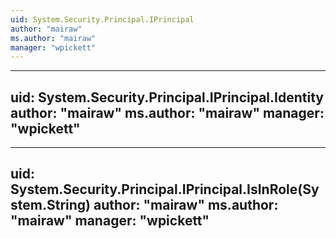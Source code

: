```yaml
---
uid: System.Security.Principal.IPrincipal
author: "mairaw"
ms.author: "mairaw"
manager: "wpickett"
---
```


---
uid: System.Security.Principal.IPrincipal.Identity
author: "mairaw"
ms.author: "mairaw"
manager: "wpickett"
---

---
uid: System.Security.Principal.IPrincipal.IsInRole(System.String)
author: "mairaw"
ms.author: "mairaw"
manager: "wpickett"
---

